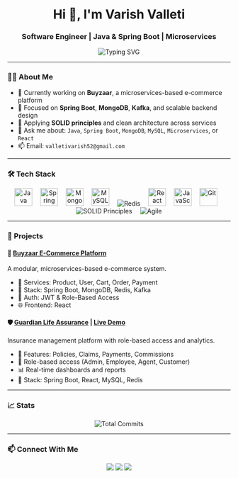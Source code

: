 <h1 align="center">Hi 👋, I'm Varish Valleti</h1>
<h3 align="center">Software Engineer | Java & Spring Boot | Microservices</h3>

<p align="center">
  <img src="https://readme-typing-svg.herokuapp.com?font=Fira+Code&size=22&pause=1000&color=F7F7F7&center=true&vCenter=true&width=650&lines=Full+Stack+Developer;Java+%7C+Spring+Boot+%7C+Microservices;MongoDB+%7C+MySQL+%7C+Redis;React;Building+Buyzaar+E-Commerce+Platform" alt="Typing SVG" />
</p>

---

### 👨‍💼 About Me

- 🚀 Currently working on **Buyzaar**, a microservices-based e-commerce platform  
- 🔧 Focused on **Spring Boot**, **MongoDB**, **Kafka**, and scalable backend design  
- 🧠 Applying **SOLID principles** and clean architecture across services  
- 💬 Ask me about: `Java`, `Spring Boot`, `MongoDB`, `MySQL`, `Microservices`, or `React`  
- 📫 Email: `valletivarish52@gmail.com`

---

### 🛠️ Tech Stack

<p align="center">
  <img src="https://cdn.jsdelivr.net/gh/devicons/devicon/icons/java/java-original.svg" height="40" alt="Java"/>
  <img width="10"/>
  <img src="https://cdn.jsdelivr.net/gh/devicons/devicon/icons/spring/spring-original.svg" height="40" alt="Spring Boot"/>
  <img width="10"/>
  <img src="https://cdn.jsdelivr.net/gh/devicons/devicon/icons/mongodb/mongodb-original.svg" height="40" alt="MongoDB"/>
  <img width="10"/>
  <img src="https://cdn.jsdelivr.net/gh/devicons/devicon/icons/mysql/mysql-original.svg" height="40" alt="MySQL"/>
  <img width="10"/>
  <img src="https://img.shields.io/badge/Redis-Caching-red?style=flat-square" alt="Redis"/>
  <img width="10"/>
  <img src="https://cdn.jsdelivr.net/gh/devicons/devicon/icons/react/react-original.svg" height="40" alt="React"/>
  <img width="10"/>
  <img src="https://cdn.jsdelivr.net/gh/devicons/devicon/icons/javascript/javascript-original.svg" height="40" alt="JavaScript"/>
  <img width="10"/>
  <img src="https://cdn.jsdelivr.net/gh/devicons/devicon/icons/git/git-original.svg" height="40" alt="Git"/>
  <img width="10"/>
  <img src="https://img.shields.io/badge/SOLID-Principles-success?style=flat-square" alt="SOLID Principles"/>
  <img width="10"/>
  <img src="https://img.shields.io/badge/Agile-Development-purple?style=flat-square" alt="Agile"/>
</p>

---

### 🚀 Projects

#### 🛒 [Buyzaar E-Commerce Platform](https://github.com/valletivarish)
A modular, microservices-based e-commerce system.

- 🧱 Services: Product, User, Cart, Order, Payment  
- 🧠 Stack: Spring Boot, MongoDB, Redis, Kafka  
- 🔐 Auth: JWT & Role-Based Access  
- 🌐 Frontend: React

#### 🛡️ [Guardian Life Assurance](https://github.com/valletivarish/Final-Cap-Stone-Project) | [Live Demo](https://guardianlifeassurance.vercel.app)
Insurance management platform with role-based access and analytics.

- 📄 Features: Policies, Claims, Payments, Commissions  
- 👥 Role-based access (Admin, Employee, Agent, Customer)  
- 📊 Real-time dashboards and reports  
- 🔧 Stack: Spring Boot, React, MySQL, Redis

---

### 📈 Stats

<p align="center">
  <img src="https://github-readme-stats.vercel.app/api?username=valletivarish&show_icons=true&count_private=true&hide=prs,issues,contribs&theme=radical" alt="Total Commits"/>
</p>

---

### 📫 Connect With Me

<p align="center">
  <a href="https://valletivarishdev.vercel.app" target="_blank"><img src="https://img.shields.io/badge/Portfolio-000000?style=for-the-badge&logo=vercel&logoColor=white"/></a>
  <a href="https://linkedin.com/in/valletivarish" target="_blank"><img src="https://img.shields.io/badge/LinkedIn-0077B5?style=for-the-badge&logo=linkedin&logoColor=white"/></a>
  <a href="https://github.com/valletivarish" target="_blank"><img src="https://img.shields.io/badge/GitHub-181717?style=for-the-badge&logo=github&logoColor=white"/></a>
</p>
